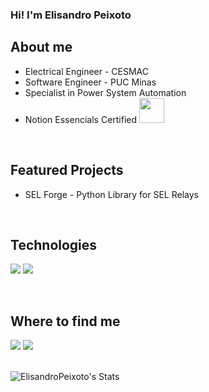 <h3>Hi! I'm Elisandro Peixoto</h3>

<h2>About me</h2>
<ul> 
   <li>Electrical Engineer - CESMAC</li>
   <li>Software Engineer - PUC Minas</li>
   <li>Specialist in Power System Automation</li>
   <li>Notion Essencials Certified <img src=https://github.com/user-attachments/assets/37418946-bf8e-4559-b4ca-b52c4a4ff95b width=40></li>
</ul>
<br>

<h2>Featured Projects</h2>
<ul>
   <li>SEL Forge - Python Library for SEL Relays</li>
</ul>
<br>

<h2>Technologies</h2>
<p>
<a><img src="https://img.shields.io/badge/Python-FFD43B?style=for-the-badge&logo=python&logoColor=blue"></a>
<a><img src="https://img.shields.io/badge/Notion-000000?style=for-the-badge&logo=notion&logoColor=white"></a>
</p>
<br>

<h2>Where to find me</h2>
<a href="mailto:elisandropeixoto21@gmailcom"><img src="https://img.shields.io/badge/Gmail-D14836?style=for-the-badge&logo=gmail&logoColor=white"></a>
<a href="https://www.linkedin.com/in/elisandro-peixoto-10317b139/"><img src="https://img.shields.io/badge/-LinkedIn-%230077B5?style=for-the-badge&logo=linkedin&logoColor=white"></a>
<br>
<br>

![ElisandroPeixoto's Stats](https://github-readme-stats.vercel.app/api?username=ElisandroPeixoto&theme=tokyonight&show_icons=true&hide_border=true&count_private=true)
